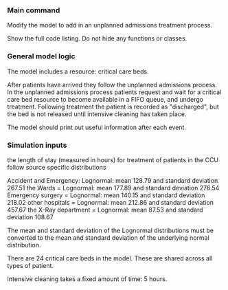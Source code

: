 ### Main command

Modify the model to add in an unplanned admissions treatment process.

Show the full code listing.  Do not hide any functions or classes.

### General model logic

The model includes a resource: critical care beds.

After patients have arrived they follow the unplanned admissions process. In the unplanned admissions process patients request and wait for a critical care bed resource to become available in a FIFO queue, and undergo treatment.  Following treatment the patient is recorded as "discharged", but the bed is not released until intensive cleaning has taken place.  

The model should print out useful information after each event.

### Simulation inputs

the length of stay (measured in hours) for treatment of patients in the CCU follow source specific distributions

Accident and Emergency: Lognormal: mean 128.79 and standard deviation 267.51
the Wards = Lognormal: mean 177.89 and standard deviation 276.54
Emergency surgery = Lognormal: mean 140.15 and standard deviation 218.02
other hospitals = Lognormal: mean 212.86 and standard deviation 457.67
the X-Ray department = Lognormal: mean 87.53 and standard deviation 108.67

The mean and standard deviation of the Lognormal distributions must be converted to the mean and standard deviation of the underlying normal distribution.

There are 24 critical care beds in the model.  These are shared across all types of patient.

Intensive cleaning takes a fixed amount of time: 5 hours.


